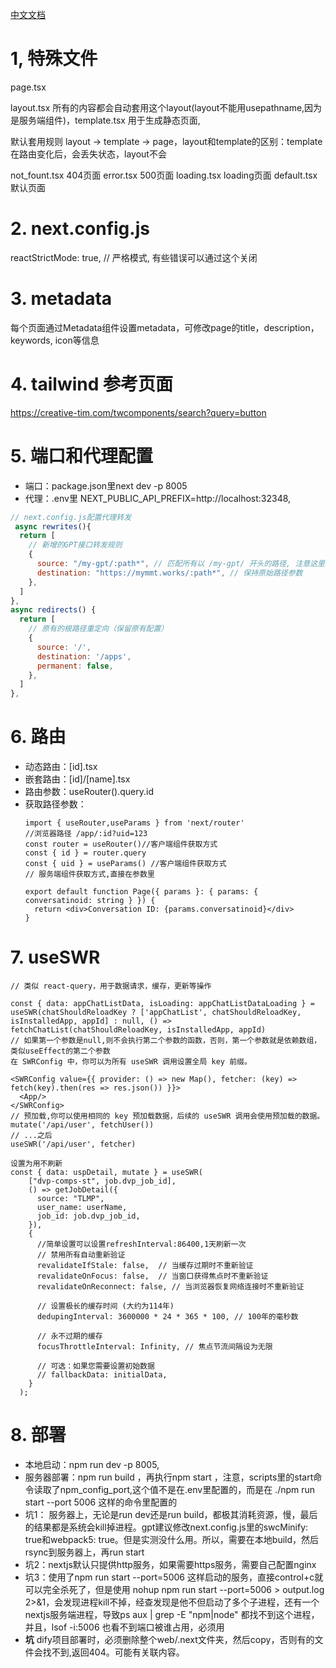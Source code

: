 [中文文档](https://www.nextjs.cn/docs/basic-features/pages)

# 1, 特殊文件
page.tsx 

layout.tsx 所有的内容都会自动套用这个layout(layout不能用usepathname,因为是服务端组件)，template.tsx 用于生成静态页面,

默认套用规则 layout -> template -> page，layout和template的区别：template在路由变化后，会丢失状态，layout不会

not_fount.tsx 404页面
error.tsx 500页面
loading.tsx loading页面
default.tsx 默认页面


# 2. next.config.js 
reactStrictMode: true, // 严格模式, 有些错误可以通过这个关闭

# 3. metadata
每个页面通过Metadata组件设置metadata，可修改page的title，description，keywords, icon等信息

# 4. tailwind 参考页面
https://creative-tim.com/twcomponents/search?query=button

# 5. 端口和代理配置
  - 端口：package.json里next dev -p 8005
  - 代理：.env里 NEXT_PUBLIC_API_PREFIX=http://localhost:32348, 
  ```js
  // next.config.js配置代理转发
   async rewrites(){
    return [
      // 新增的GPT接口转发规则
      {
        source: "/my-gpt/:path*", // 匹配所有以 /my-gpt/ 开头的路径, 注意这里dify里要先修改.env里的NEXT_PUBLIC_API_PREFIX=/my-gpt/console/api
        destination: "https://mymmt.works/:path*", // 保持原始路径参数
      },
    ]
  },
  async redirects() {
    return [
      // 原有的根路径重定向（保留原有配置）
      {
        source: '/',
        destination: '/apps',
        permanent: false,
      },
    ]
  },

```

# 6. 路由
  - 动态路由：[id].tsx
  - 嵌套路由：[id]/[name].tsx
  - 路由参数：useRouter().query.id
  - 获取路径参数：
    ```tsx
    import { useRouter,useParams } from 'next/router'
    //浏览器路径 /app/:id?uid=123
    const router = useRouter()//客户端组件获取方式
    const { id } = router.query 
    const { uid } = useParams() //客户端组件获取方式
    // 服务端组件获取方式,直接在参数里
    
    export default function Page({ params }: { params: { conversatinoid: string } }) {
      return <div>Conversation ID: {params.conversatinoid}</div>
    }

    ```
# 7. useSWR
```tsx
// 类似 react-query，用于数据请求，缓存，更新等操作

const { data: appChatListData, isLoading: appChatListDataLoading } = useSWR(chatShouldReloadKey ? ['appChatList', chatShouldReloadKey, isInstalledApp, appId] : null, () => fetchChatList(chatShouldReloadKey, isInstalledApp, appId)
// 如果第一个参数是null,则不会执行第二个参数的函数，否则，第一个参数就是依赖数组，类似useEffect的第二个参数
在 SWRConfig 中，你可以为所有 useSWR 调用设置全局 key 前缀。

<SWRConfig value={{ provider: () => new Map(), fetcher: (key) => fetch(key).then(res => res.json()) }}>
  <App/>
</SWRConfig>
// 预加载,你可以使用相同的 key 预加载数据，后续的 useSWR 调用会使用预加载的数据。
mutate('/api/user', fetchUser())
// ...之后
useSWR('/api/user', fetcher)

设置为用不刷新
const { data: uspDetail, mutate } = useSWR(
    ["dvp-comps-st", job.dvp_job_id],
    () => getJobDetail({
      source: "TLMP",
      user_name: userName,
      job_id: job.dvp_job_id,
    }),
    {
      //简单设置可以设置refreshInterval:86400,1天刷新一次
      // 禁用所有自动重新验证
      revalidateIfStale: false,  // 当缓存过期时不重新验证
      revalidateOnFocus: false,  // 当窗口获得焦点时不重新验证
      revalidateOnReconnect: false, // 当浏览器恢复网络连接时不重新验证
      
      // 设置极长的缓存时间 (大约为114年)
      dedupingInterval: 3600000 * 24 * 365 * 100, // 100年的毫秒数
      
      // 永不过期的缓存
      focusThrottleInterval: Infinity, // 焦点节流间隔设为无限
      
      // 可选：如果您需要设置初始数据
      // fallbackData: initialData,
    }
  );
```

# 8. 部署
  - 本地启动：npm run dev -p 8005, 
  - 服务器部署：npm run build ，再执行npm start ，注意，scripts里的start命令读取了npm_config_port,这个值不是在.env里配置的，而是在 ./npm run start --port 5006 这样的命令里配置的
  - 坑1： 服务器上，无论是run dev还是run build，都极其消耗资源，慢，最后的结果都是系统会kill掉进程。gpt建议修改next.config.js里的swcMinify: true和webpack5: true。但是实测没什么用。所以，需要在本地build，然后rsync到服务器上，再run start
  - 坑2：nextjs默认只提供http服务，如果需要https服务，需要自己配置nginx
  - 坑3：使用了npm run start --port=5006 这样启动的服务，直接control+c就可以完全杀死了，但是使用 nohup npm run start --port=5006 > output.log 2>&1，会发现进程kill不掉，经查发现是他不但启动了多个子进程，还有一个nextjs服务端进程，导致ps aux | grep -E "npm|node" 都找不到这个进程，并且，lsof -i:5006 也看不到端口被谁占用，必须用
  - **坑** dify项目部署时，必须删除整个web/.next文件夹，然后copy，否则有的文件会找不到,返回404。可能有关联内容。

